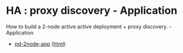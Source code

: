 # HA : proxy discovery - Application

How to build a 2-node active active deployment + proxy discovery. - Application

* [pd-2node-app](src/site/markdown/index.md) ([html](https://plord12.github.io/samples/10.4.1/highavailability/pd-2node/pd-2node-app/))
